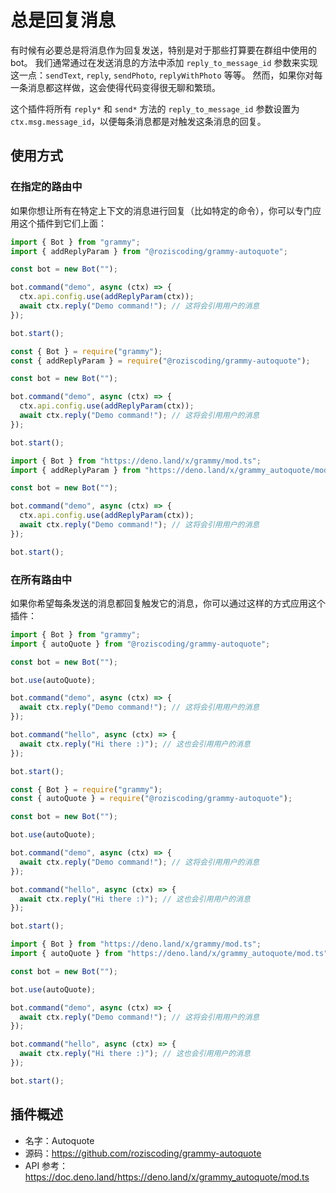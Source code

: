 # 总是回复消息

<TagGroup>
<Tag type="thirdparty" text="第三方"/>
<Tag type="deno"/>
<Tag type="nodejs"/>
</TagGroup>

有时候有必要总是将消息作为回复发送，特别是对于那些打算要在群组中使用的 bot。
我们通常通过在发送消息的方法中添加 `reply_to_message_id` 参数来实现这一点：`sendText`, `reply`, `sendPhoto`, `replyWithPhoto` 等等。
然而，如果你对每一条消息都这样做，这会使得代码变得很无聊和繁琐。

这个插件将所有 `reply*` 和 `send*` 方法的 `reply_to_message_id` 参数设置为 `ctx.msg.message_id`，以便每条消息都是对触发这条消息的回复。

## 使用方式

### 在指定的路由中

如果你想让所有在特定上下文的消息进行回复（比如特定的命令），你可以专门应用这个插件到它们上面：

<CodeGroup>
  <CodeGroupItem title="TypeScript" active>

```ts
import { Bot } from "grammy";
import { addReplyParam } from "@roziscoding/grammy-autoquote";

const bot = new Bot("");

bot.command("demo", async (ctx) => {
  ctx.api.config.use(addReplyParam(ctx));
  await ctx.reply("Demo command!"); // 这将会引用用户的消息
});

bot.start();
```

</CodeGroupItem>
  <CodeGroupItem title="JavaScript">

```js
const { Bot } = require("grammy");
const { addReplyParam } = require("@roziscoding/grammy-autoquote");

const bot = new Bot("");

bot.command("demo", async (ctx) => {
  ctx.api.config.use(addReplyParam(ctx));
  await ctx.reply("Demo command!"); // 这将会引用用户的消息
});

bot.start();
```

</CodeGroupItem>
  <CodeGroupItem title="Deno">

```ts
import { Bot } from "https://deno.land/x/grammy/mod.ts";
import { addReplyParam } from "https://deno.land/x/grammy_autoquote/mod.ts";

const bot = new Bot("");

bot.command("demo", async (ctx) => {
  ctx.api.config.use(addReplyParam(ctx));
  await ctx.reply("Demo command!"); // 这将会引用用户的消息
});

bot.start();
```

</CodeGroupItem>
</CodeGroup>

### 在所有路由中

如果你希望每条发送的消息都回复触发它的消息，你可以通过这样的方式应用这个插件：

<CodeGroup>
  <CodeGroupItem title="TypeScript" active>

```ts
import { Bot } from "grammy";
import { autoQuote } from "@roziscoding/grammy-autoquote";

const bot = new Bot("");

bot.use(autoQuote);

bot.command("demo", async (ctx) => {
  await ctx.reply("Demo command!"); // 这将会引用用户的消息
});

bot.command("hello", async (ctx) => {
  await ctx.reply("Hi there :)"); // 这也会引用用户的消息
});

bot.start();
```

</CodeGroupItem>
  <CodeGroupItem title="JavaScript">

```js
const { Bot } = require("grammy");
const { autoQuote } = require("@roziscoding/grammy-autoquote");

const bot = new Bot("");

bot.use(autoQuote);

bot.command("demo", async (ctx) => {
  await ctx.reply("Demo command!"); // 这将会引用用户的消息
});

bot.command("hello", async (ctx) => {
  await ctx.reply("Hi there :)"); // 这也会引用用户的消息
});

bot.start();
```

</CodeGroupItem>
  <CodeGroupItem title="Deno">

```ts
import { Bot } from "https://deno.land/x/grammy/mod.ts";
import { autoQuote } from "https://deno.land/x/grammy_autoquote/mod.ts";

const bot = new Bot("");

bot.use(autoQuote);

bot.command("demo", async (ctx) => {
  await ctx.reply("Demo command!"); // 这将会引用用户的消息
});

bot.command("hello", async (ctx) => {
  await ctx.reply("Hi there :)"); // 这也会引用用户的消息
});

bot.start();
```

</CodeGroupItem>
</CodeGroup>

## 插件概述

- 名字：Autoquote
- 源码：<https://github.com/roziscoding/grammy-autoquote>
- API 参考：<https://doc.deno.land/https://deno.land/x/grammy_autoquote/mod.ts>
